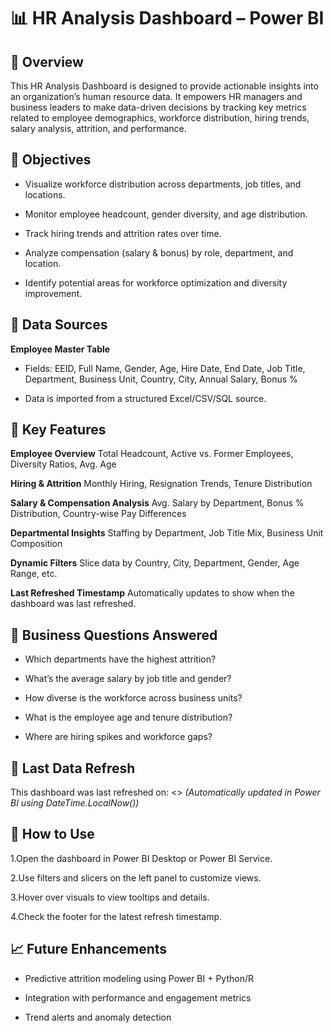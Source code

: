 # 📊 HR Analysis Dashboard – Power BI
## 📝 Overview
This HR Analysis Dashboard is designed to provide actionable insights into an organization’s human resource data. It empowers HR managers and business leaders to make data-driven decisions by tracking key metrics related to employee demographics, workforce distribution, hiring trends, salary analysis, attrition, and performance.

## 🎯 Objectives
- Visualize workforce distribution across departments, job titles, and locations.

- Monitor employee headcount, gender diversity, and age distribution.

- Track hiring trends and attrition rates over time.

- Analyze compensation (salary & bonus) by role, department, and location.

- Identify potential areas for workforce optimization and diversity improvement.

## 📁 Data Sources
**Employee Master Table**
- Fields: EEID, Full Name, Gender, Age, Hire Date, End Date, Job Title, Department, Business Unit, Country, City, Annual Salary, Bonus %

- Data is imported from a structured Excel/CSV/SQL source.

## 📌 Key Features
**Employee Overview**
Total Headcount, Active vs. Former Employees, Diversity Ratios, Avg. Age

**Hiring & Attrition**
Monthly Hiring, Resignation Trends, Tenure Distribution

**Salary & Compensation Analysis**
Avg. Salary by Department, Bonus % Distribution, Country-wise Pay Differences

**Departmental Insights**
Staffing by Department, Job Title Mix, Business Unit Composition

**Dynamic Filters**
Slice data by Country, City, Department, Gender, Age Range, etc.

**Last Refreshed Timestamp**
Automatically updates to show when the dashboard was last refreshed.

## 🧠 Business Questions Answered
- Which departments have the highest attrition?

- What’s the average salary by job title and gender?

- How diverse is the workforce across business units?

- What is the employee age and tenure distribution?

- Where are hiring spikes and workforce gaps?

## 📅 Last Data Refresh
This dashboard was last refreshed on: <<Last Refresh Date>>
*(Automatically updated in Power BI using DateTime.LocalNow())*

## 📌 How to Use
1.Open the dashboard in Power BI Desktop or Power BI Service.

2.Use filters and slicers on the left panel to customize views.

3.Hover over visuals to view tooltips and details.

4.Check the footer for the latest refresh timestamp.


## 📈 Future Enhancements
- Predictive attrition modeling using Power BI + Python/R

- Integration with performance and engagement metrics

- Trend alerts and anomaly detection

